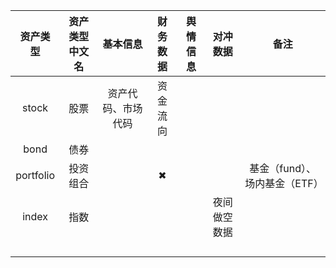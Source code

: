 | 资产类型  | 资产类型中文名 |      基本信息      | 财务数据 | 舆情信息 |   对冲数据   |             备注              |
| :-------: | :------------: | :----------------: | :------: | -------- | :----------: | :---------------------------: |
|   stock   |      股票      | 资产代码、市场代码 | 资金流向 |          |              |                               |
|   bond    |      债券      |                    |          |          |              |                               |
| portfolio |    投资组合    |                    |    ✖     |          |              | 基金（fund）、场内基金（ETF） |
|   index   |      指数      |                    |          |          | 夜间做空数据 |                               |
|           |                |                    |          |          |              |                               |
|           |                |                    |          |          |              |                               |
|           |                |                    |          |          |              |                               |
|           |                |                    |          |          |              |                               |

